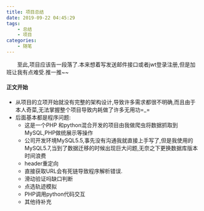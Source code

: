 ```yaml
---
title: 项目总结
date: 2019-09-22 04:45:29
tags: 
	- 总结
	- 项目
categories: 
	- 随笔
---
```

&emsp;&emsp;至此,项目应该告一段落了.本来想着写发送邮件接口或者jwt登录注册,但是加班让我有点难受.推一推~~<!-- more --> 
#### 正文开始
 - 从项目的立项开始就没有完整的架构设计,导致许多需求都很不明确,而且由于本人奇菜,无法掌握整个项目导致内耗做了许多无用功=_=
 - 后面基本都是程序问题:
 	- 这是一个PHP 和python混合开发的项目由我做爬虫将数据抓取到MySQL,PHP做统展示等操作 
	- 公司开发环境MySQL5.5,事先没有沟通我就直接上手写了,但是我使用的MySQL5.7,当到了数据迁移的时候出现巨大问题,无奈之下更换数据库版本时间浪费
	- header重定向
	- 直接获取URL会有死链导致程序解析错误.
	- 滑动验证吗缺口判断
	- 点选轨迹模拟
	- PHP调用python代码交互
	- 其他待补充